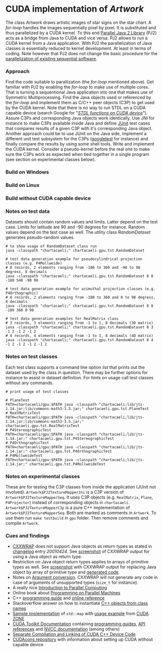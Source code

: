 # CUDA implementation of *Artwork*
The class *Artwork* draws artistic images of star signs on the star chart. A *for-loop* handles the images sequentially pixel by pixel. It is substituted and thus parallelized by a CUDA kernel. To this end [Parallel Java 2 Library](https://www.cs.rit.edu/~ark/pj2.shtml) (PJ2) acts as a bridge from Java to CUDA and vice versa. PJ2 allows to run a CUDA kernel from a Java application. With PJ2 the parallelization of Java classes is essentially reduced to kernel development. At least in terms of coding. Note however that PJ2 does not change the basic procedure for the [parallelization of existing sequential software](http://alecu.ase.ro/conferences/conf_2003_cluj.pdf).

### Approach
Find the code suitable to parallization (the *for-loop* mentioned above). Get familiar with PJ2 by enabling the *for-loop* to make use of multiple cores. That is turning a sequentional Java application into one that makes use of Symmetric Multiprocessing. Find the Java objects used or referenced by the *for-loop* and implement them as C/C++ peer objects (C3P) to get used by the CUDA kernel. Note that there is no way to run STDL on a CUDA capable device (search Google for "[*STDL functions on CUDA device*](https://www.google.de/webhp?sourceid=chrome-instant&ion=1&espv=2&ie=UTF-8#q=STDL+functions+on+CUDA+device)"). Assure C3Ps and corresponding Java objects work identically. Use JNI for instance to make C3Ps available inside Java and define [JUnit](http://junit.org/junit4/) test cases that compares results of a given C3P with it's corresponding Java object. Another approach could be to use JUnit on the Java side, implement a different unit test subsystem for the C3Ps ([googletest](https://github.com/google/googletest/blob/master/googletest/docs/Primer.md) for instance) and finally compare the results by using some shell tools. Write and implement the CUDA kernel. Consider a pseudo-kernel before the real one to make sure the C3Ps work as expected when tied together in a single program (see section on experimental classes below).

### Build on Windows

### Build on Linux

### Build without CUDA capable device

### Notes on test data
Datasets should contain random values and limits. Latter depend on the test case. Limits for latitude are 90 and -90 degrees for instance. Random values depend on the test case as well. The utility class *RandomDataset* generates pseudo-random values.
```
# to show usage of RandomDataset class run
java -classpath "chartacaeli;" chartacaeli.gpu.tst.RandomDataset

# test data generation example for pseudocylindrical projection classes (e.g. P4Mollweide)
# 8 records, 2 elements ranging from -180 to 360 and -90 to 90 degress, 8 decimals
java -classpath "chartacaeli;" chartacaeli.gpu.tst.RandomDataset 8 8 -180 540 -90 90

# test data generation example for azimuthal projection classes (e.g. P4Orthographic)
# 8 records, 2 elements ranging from -180 to 360 and 0 to 90 degress, 8 decimals
java -classpath "chartacaeli;" chartacaeli.gpu.tst.RandomDataset 8 8 -180 360 0 90

# test data generation examples for RealMatrix class
# 3 records, 3 elements ranging from -1 to 1, 8 decimals (3D matrix)
java -classpath "chartacaeli;" chartacaeli.gpu.tst.RandomDataset 8 3 -1 2 -1 2 -1 2
# 4 records, 4 elements ranging from -1 to 1, 8 decimals (4D matrix)
java -classpath "chartacaeli;" chartacaeli.gpu.tst.RandomDataset 8 4 -1 2 -1 2 -1 2 -1 2
```

### Notes on test classes
Each test class supports a command line option *list* that prints out the dataset used by the class in question. There may be further options for instance to assist in dataset definition. For hints on usage call test classes without any commands.
```
# print usage of test classes

# PlaneTest
PATH=chartacaeli/gpu:$PATH java -classpath "chartacaeli;lib/jts-1.14.jar;lib/commons-math3-3.5.jar;" chartacaeli.gpu.tst.PlaneTest
# RealMatrixTest
PATH=chartacaeli/gpu:$PATH java -classpath "chartacaeli;lib/jts-1.14.jar;lib/commons-math3-3.5.jar;" chartacaeli.gpu.tst.RealMatrixTest
# P4StereographicTest
PATH=chartacaeli/gpu:$PATH java -classpath "chartacaeli;lib/jts-1.14.jar;" chartacaeli.gpu.tst.P4StereographicTest
# P4OrthographicTest
PATH=chartacaeli/gpu:$PATH java -classpath "chartacaeli;lib/jts-1.14.jar;" chartacaeli.gpu.tst.P4OrthographicTest
# P4MollweideTest
PATH=chartacaeli/gpu:$PATH java -classpath "chartacaeli;lib/jts-1.14.jar;" chartacaeli.gpu.tst.P4MollweideTest
```

### Notes on experimental classes
These are for testing the C3P classes from inside the application (JUnit not involved). `Artwork$PJ2TextureMapperJni` is a C3P version of `Artwork$PJ2TextureMapperSeq`. It uses C3P objects (e.g. `RealMatrix`, `Plane`, `P4Projector`) instead of corresponding objects in `chartacaeli`. `Artwork$PJ2TextureMapperC3p` is a pure C++ implementation of `Artwork$PJ2TextureMapperSeq`. Both are marked as comments in `Artwork`. To use them run `make testbuild` in `gpu` folder. Then remove comments and compile `Artwork`.

### Cues and findings
- [CXXWRAP](http://sourceforge.net/projects/cxxwrap/) does not support Java objects as return types as stated in [changelog](http://cxxwrap.sourceforge.net/CHANGELOG.txt) entry *20010424*. See [screenshot](screenshot-return-type-object-unsupported.png) of CXXWRAP output for using a Java object as return type.
- Restriction on Java object return types applies to arrays of primitive types as well. See [screenshot](screenshot-return-type-primitive-array-unsupported.png) with CXXWRAP output for replacing Java object by array of primitive type and [generated code](screenshot-return-type-primitive-array-unsupported-code.png).
- Notes on [Argument conversion](http://cxxwrap.sourceforge.net/doc/design.html). CXXWRAP will not generate any code in case of arguments of unsupported types (`size_t` for instance).
- A really nice [Introduction to Parallel Computing](https://computing.llnl.gov/tutorials/parallel_comp/)
- Online book about [Programming on Parallel Machines](http://heather.cs.ucdavis.edu/~matloff/158/PLN/ParProcBook.pdf)
- C++ [programming guide](http://www.lmpt.univ-tours.fr/~volkov/C++.pdf) and [online reference](http://www.cplusplus.com/reference/)
- Stackoverflow answer on how to instantiate [C++ objects from class names](http://stackoverflow.com/questions/582331/is-there-a-way-to-instantiate-objects-from-a-string-holding-their-class-name)
- [Sample implementation](https://github.com/egaburov/vanaheimr) of `std::map` with [usage example](https://devtalk.nvidia.com/default/topic/523766/std-map-in-device-code/) from [CUDA ZONE](https://developer.nvidia.com/cuda-zone)
- [CUDA Toolkit Documentation](http://docs.nvidia.com/cuda/index.html#) containing [programming guides](http://docs.nvidia.com/cuda/index.html#programming-guides), [API references](http://docs.nvidia.com/cuda/index.html#cuda-api-references) and [NVCC documentation](http://docs.nvidia.com/cuda/cuda-compiler-driver-nvcc/index.html#abstract) (among others)
- [Separate Compilation and Linking of CUDA C++ Device Code](https://devblogs.nvidia.com/parallelforall/separate-compilation-linking-cuda-device-code/)
- [CUDAcons repository](https://github.com/otabuzzman/cudacons) with information about setting up CUDA without capable device

